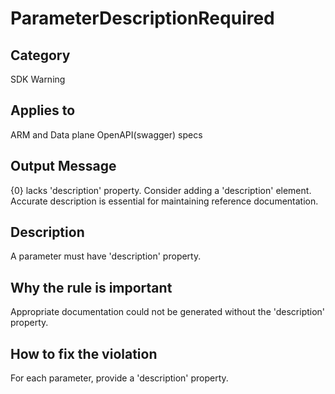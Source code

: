 # ParameterDescriptionRequired

## Category

SDK Warning

## Applies to

ARM and Data plane OpenAPI(swagger) specs

## Output Message

{0} lacks 'description' property. Consider adding a 'description' element. Accurate description is essential for maintaining reference documentation.

## Description

A parameter must have 'description' property.

## Why the rule is important

Appropriate documentation could not be generated without the 'description' property.

## How to fix the violation

For each parameter, provide a 'description' property.
